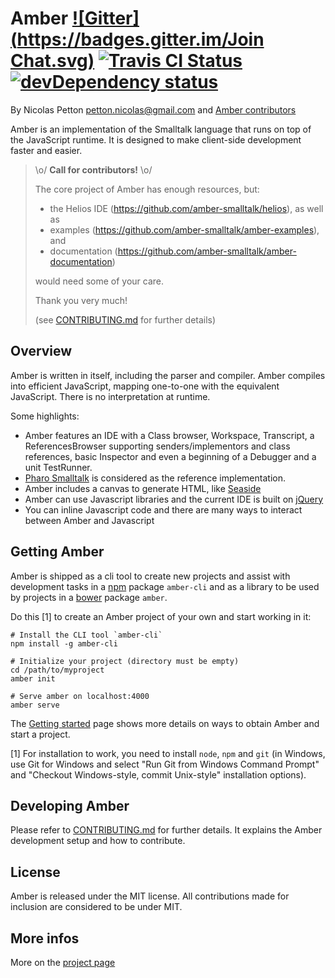 Amber [![Gitter](https://badges.gitter.im/Join Chat.svg)](https://gitter.im/amber-smalltalk/amber?utm_source=badge&utm_medium=badge&utm_campaign=pr-badge&utm_content=badge) [![Travis CI Status](https://secure.travis-ci.org/amber-smalltalk/amber.png)](https://travis-ci.org/#!/amber-smalltalk/amber) [![devDependency status](https://david-dm.org/amber-smalltalk/amber/dev-status.svg?style=flat)](https://david-dm.org/amber-smalltalk/amber#info=devDependencies)
=====


By Nicolas Petton <petton.nicolas@gmail.com> and [Amber contributors](https://github.com/amber-smalltalk/amber/contributors)

Amber is an implementation of the Smalltalk language that runs on top of the JavaScript runtime. It is designed to make client-side development faster and easier.

> \o/ **Call for contributors!**  \o/
>
> The core project of Amber has enough resources, but:
> - the Helios IDE (https://github.com/amber-smalltalk/helios), as well as
> - examples (https://github.com/amber-smalltalk/amber-examples), and
> - documentation (https://github.com/amber-smalltalk/amber-documentation)
>
> would need some of your care.
>
> Thank you very much!
>
> (see [CONTRIBUTING.md](CONTRIBUTING.md) for further details)


Overview
--------

Amber is written in itself, including the parser and compiler. Amber compiles into efficient JavaScript, mapping one-to-one with the equivalent JavaScript. There is no interpretation at runtime.

Some highlights:

-    Amber features an IDE with a Class browser, Workspace, Transcript, a ReferencesBrowser supporting senders/implementors and class references, basic Inspector and even a beginning of a Debugger and a unit TestRunner.
-    [Pharo Smalltalk](http://www.pharo-project.org) is considered as the reference implementation.
-    Amber includes a canvas to generate HTML, like [Seaside](http://www.seaside.st)
-    Amber can use Javascript libraries and the current IDE is built on [jQuery](http://www.jquery.com)
-    You can inline Javascript code and there are many ways to interact between Amber and Javascript


Getting Amber
-------------

Amber is shipped as a cli tool to create new projects and assist with development tasks in a [npm](http://npmjs.org) package  `amber-cli`
and as a library to be used by projects in a [bower](https://github.com/bower/bower) package `amber`.

Do this [1] to create an Amber project of your own and start working in it:

    # Install the CLI tool `amber-cli`
    npm install -g amber-cli
    
    # Initialize your project (directory must be empty)
    cd /path/to/myproject
    amber init

    # Serve amber on localhost:4000
    amber serve

The [Getting started](https://github.com/amber-smalltalk/amber/wiki/Getting-started) page shows more details on ways to obtain Amber and start a project.

[1] For installation to work, you need to install `node`, `npm` and `git` (in Windows, use Git for Windows and select "Run Git from Windows Command Prompt" and "Checkout Windows-style, commit Unix-style" installation options).


Developing Amber
--------------

Please refer to [CONTRIBUTING.md](CONTRIBUTING.md) for further details.
It explains the Amber development setup and how to contribute.


License
-------

Amber is released under the MIT license. All contributions made for inclusion are considered to be under MIT.


More infos
----------

More on the [project page](http://amber-lang.net)
